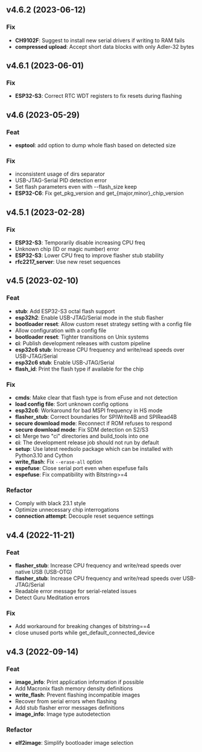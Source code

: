 ## v4.6.2 (2023-06-12)

### Fix

- **CH9102F**: Suggest to install new serial drivers if writing to RAM fails
- **compressed upload**: Accept short data blocks with only Adler-32 bytes

## v4.6.1 (2023-06-01)

### Fix

- **ESP32-S3**: Correct RTC WDT registers to fix resets during flashing

## v4.6 (2023-05-29)

### Feat

- **esptool**: add option to dump whole flash based on detected size

### Fix

- inconsistent usage of dirs separator
- USB-JTAG-Serial PID detection error
- Set flash parameters even with --flash_size keep
- **ESP32-C6**: Fix get_pkg_version and get_{major,minor}_chip_version

## v4.5.1 (2023-02-28)

### Fix

- **ESP32-S3**: Temporarily disable increasing CPU freq
- Unknown chip (ID or magic number) error
- **ESP32-S3**: Lower CPU freq to improve flasher stub stability
- **rfc2217_server**: Use new reset sequences

## v4.5 (2023-02-10)

### Feat

- **stub**: Add ESP32-S3 octal flash support
- **esp32h2**: Enable USB-JTAG/Serial mode in the stub flasher
- **bootloader reset**: Allow custom reset strategy setting with a config file
- Allow configuration with a config file
- **bootloader reset**: Tighter transitions on Unix systems
- **ci**: Publish development releases with custom pipeline
- **esp32c6 stub**: Increase CPU frequency and write/read speeds over USB-JTAG/Serial
- **esp32c6 stub**: Enable USB-JTAG/Serial
- **flash_id**: Print the flash type if available for the chip

### Fix

- **cmds**: Make clear that flash type is from eFuse and not detection
- **load config file**: Sort unknown config options
- **esp32c6**: Workaround for bad MSPI frequency in HS mode
- **flasher_stub**: Correct boundaries for SPIWrite4B and SPIRead4B
- **secure download mode**: Reconnect if ROM refuses to respond
- **secure download mode**: Fix SDM detection on S2/S3
- **ci**: Merge two "ci" directories and build_tools into one
- **ci**: The development release job should not run by default
- **setup**: Use latest reedsolo package which can be installed with Python3.10 and Cython
- **write_flash**: Fix `--erase-all` option
- **espefuse**: Close serial port even when espefuse fails
- **espefuse**: Fix compatibility with Bitstring>=4

### Refactor

- Comply with black 23.1 style
- Optimize unnecessary chip interrogations
- **connection attempt**: Decouple reset sequence settings

## v4.4 (2022-11-21)

### Feat

- **flasher_stub**: Increase CPU frequency and write/read speeds over native USB (USB-OTG)
- **flasher_stub**: Increase CPU frequency and write/read speeds over USB-JTAG/Serial
- Readable error message for serial-related issues
- Detect Guru Meditation errors

### Fix

- Add workaround for breaking changes of bitstring==4
- close unused ports while get_default_connected_device

## v4.3 (2022-09-14)

### Feat

- **image_info**: Print application information if possible
- Add Macronix flash memory density definitions
- **write_flash**: Prevent flashing incompatible images
- Recover from serial errors when flashing
- Add stub flasher error messages definitions
- **image_info**: Image type autodetection

### Refactor

- **elf2image**: Simplify bootloader image selection
